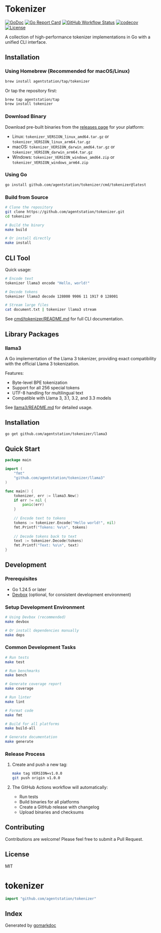 # Tokenizer

[![GoDoc](http://img.shields.io/badge/go-documentation-blue.svg?style=flat-square)](https://pkg.go.dev/github.com/agentstation/tokenizer)
[![Go Report Card](https://goreportcard.com/badge/github.com/agentstation/tokenizer?style=flat-square)](https://goreportcard.com/report/github.com/agentstation/tokenizer)
[![GitHub Workflow Status](https://img.shields.io/github/actions/workflow/status/agentstation/tokenizer/ci.yaml?style=flat-square)](https://github.com/agentstation/tokenizer/actions)
[![codecov](https://codecov.io/gh/agentstation/tokenizer/branch/master/graph/badge.svg)](https://codecov.io/gh/agentstation/tokenizer)
[![License](http://img.shields.io/badge/license-mit-blue.svg?style=flat-square)](https://raw.githubusercontent.com/agentstation/tokenizer/master/LICENSE)

A collection of high-performance tokenizer implementations in Go with a unified CLI interface.

## Installation

### Using Homebrew (Recommended for macOS/Linux)

```bash
brew install agentstation/tap/tokenizer
```

Or tap the repository first:

```bash
brew tap agentstation/tap
brew install tokenizer
```

### Download Binary

Download pre-built binaries from the [releases page](https://github.com/agentstation/tokenizer/releases/latest) for your platform:

- Linux: `tokenizer_VERSION_linux_amd64.tar.gz` or `tokenizer_VERSION_linux_arm64.tar.gz`
- macOS: `tokenizer_VERSION_darwin_amd64.tar.gz` or `tokenizer_VERSION_darwin_arm64.tar.gz`
- Windows: `tokenizer_VERSION_windows_amd64.zip` or `tokenizer_VERSION_windows_arm64.zip`

### Using Go

```bash
go install github.com/agentstation/tokenizer/cmd/tokenizer@latest
```

### Build from Source

```bash
# Clone the repository
git clone https://github.com/agentstation/tokenizer.git
cd tokenizer

# Build the binary
make build

# Or install directly
make install
```

## CLI Tool

Quick usage:

```bash
# Encode text
tokenizer llama3 encode "Hello, world!"

# Decode tokens
tokenizer llama3 decode 128000 9906 11 1917 0 128001

# Stream large files
cat document.txt | tokenizer llama3 stream
```

See [cmd/tokenizer/README.md](cmd/tokenizer/README.md) for full CLI documentation.

## Library Packages

### llama3

A Go implementation of the Llama 3 tokenizer, providing exact compatibility with the official Llama 3 tokenization.

Features:
- Byte-level BPE tokenization
- Support for all 256 special tokens
- UTF-8 handling for multilingual text
- Compatible with Llama 3, 3.1, 3.2, and 3.3 models

See [llama3/README.md](llama3/README.md) for detailed usage.

## Installation

```bash
go get github.com/agentstation/tokenizer/llama3
```

## Quick Start

```go
package main

import (
    "fmt"
    "github.com/agentstation/tokenizer/llama3"
)

func main() {
    tokenizer, err := llama3.New()
    if err != nil {
        panic(err)
    }
    
    // Encode text to tokens
    tokens := tokenizer.Encode("Hello world!", nil)
    fmt.Printf("Tokens: %v\n", tokens)
    
    // Decode tokens back to text
    text := tokenizer.Decode(tokens)
    fmt.Printf("Text: %s\n", text)
}
```

## Development

### Prerequisites

- Go 1.24.5 or later
- [Devbox](https://www.jetify.com/devbox) (optional, for consistent development environment)

### Setup Development Environment

```bash
# Using Devbox (recommended)
make devbox

# Or install dependencies manually
make deps
```

### Common Development Tasks

```bash
# Run tests
make test

# Run benchmarks
make bench

# Generate coverage report
make coverage

# Run linter
make lint

# Format code
make fmt

# Build for all platforms
make build-all

# Generate documentation
make generate
```

### Release Process

1. Create and push a new tag:
   ```bash
   make tag VERSION=v1.0.0
   git push origin v1.0.0
   ```

2. The GitHub Actions workflow will automatically:
   - Run tests
   - Build binaries for all platforms
   - Create a GitHub release with changelog
   - Upload binaries and checksums

## Contributing

Contributions are welcome! Please feel free to submit a Pull Request.

## License

MIT

<!-- gomarkdoc:embed:start -->

<!-- Code generated by gomarkdoc. DO NOT EDIT -->

# tokenizer

```go
import "github.com/agentstation/tokenizer"
```

## Index



Generated by [gomarkdoc](<https://github.com/princjef/gomarkdoc>)


<!-- gomarkdoc:embed:end -->